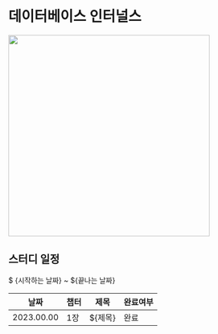 # 데이터베이스 인터널스

<img src="https://github.com/wooyounggggg/database-internals/assets/19742896/12aa115f-3886-44f9-a8e2-bc56c576360a" width="400"/>

## 스터디 일정
$ {시작하는 날짜} ~ ${끝나는 날짜}

|날짜|챕터|제목|완료여부|
|------|---|---|---|
|2023.00.00|1장|${제목}|완료|
